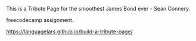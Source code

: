 This is a Tribute Page for the smoothest James Bond ever - Sean Connery.

freecodecamp assignment.

https://languagelars.github.io/build-a-tribute-page/